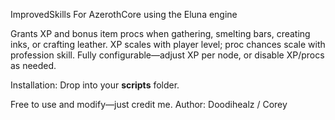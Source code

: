 ImprovedSkills
For AzerothCore using the Eluna engine

Grants XP and bonus item procs when gathering, smelting bars, creating inks, or crafting leather. XP scales with player level; proc chances scale with profession skill. Fully configurable—adjust XP per node, or disable XP/procs as needed.

Installation: Drop into your **scripts** folder.

Free to use and modify—just credit me.
Author: Doodihealz / Corey
